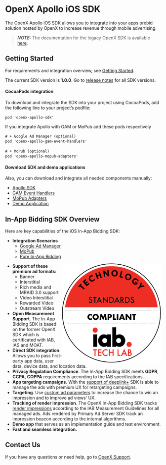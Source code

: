 # OpenX Apollo iOS SDK

The OpenX Apollo iOS SDK allows you to integrate  into your apps prebid solution hosted by OpenX to increase revenue through mobile advertising.

> **_NOTE:_**  The documentation for the legacy OpenX SDK is available [here](legacy_sdk/LEGACY_SDK_README.md).

## Getting Started

For requirements and integration overview, see [Getting Started](info/ios-in-app-bidding-getting-started.md).

The current SDK version is **1.0.0**.
Go to [release notes](info/ios-in-app-bidding-release-notes.md) for all SDK versions.

#### CocoaPods integration

To download and integrate the SDK into your project using CocoaPods, add the following line to your project’s podfile:

```
pod 'openx-apollo-sdk'
```

If you integrate Apollo with GAM or MoPub add these pods respectively

```
# + Google Ad Manager (optional)
pod 'openx-apollo-gam-event-handlers'

# + MoPub (optional)
pod 'openx-apollo-mopub-adapters'
```

#### Download SDK and demo applications

Also, you can download and integrate all needed components manually:

- [Apollo SDK](http://sdk.prod.gcp.openx.org/apollo/ios/sdk/1.0.0/OpenX_Apollo_SDK_iOS_1.0.0.zip)
- [GAM Event Handlers](http://sdk.prod.gcp.openx.org/apollo/ios/event-handlers/GAM/1.0.0/OpenX_Apollo_GAMEventHandlers_iOS_1.0.0.zip)
- [MoPub Adapters](http://sdk.prod.gcp.openx.org/apollo/ios/event-handlers/MoPub/1.0.0/OpenX_Apollo_MoPub_Adapters_iOS_1.0.0.zip)
- [Demo Application](http://sdk.prod.gcp.openx.org/apollo/ios/demo/1.0.0/OpenX_Apollo_DemoApp_iOS_1.0.0.zip)


## In-App Bidding SDK Overview

Here are key capabilities of the iOS In-App Bidding SDK:

-   **Integration Scenarios**
    - [Google Ad Manager](info/integration-gam/ios-in-app-bidding-gam-info.md)
    - [MoPub](info/integration-mopub/ios-in-app-bidding-mopub-info.md)
    - [Pure In-App Bidding](info/integration-pb/ios-in-app-bidding-pb-info.md)


<img src="info/res/IAB_Cert.png" alt="Pipeline Screenshot" height="320" width="320" align="right">


-   **Support of these premium ad formats:**
    -   Banner
    -   Interstitial
    -   Rich media and MRAID 3.0 support
    -   Video Interstitial
    -   Rewarded Video
    -   Outstream Video
-   **Open Measurement Support**. The In-App Bidding SDK is based on the former OpenX SDK which is certificated with IAB, IAS and MOAT.
-   **Direct SDK integration**. Allows you to pass first-party app data,
    user data, device data, and location data.  
-   **Privacy Regulation Compliance**. The In-App Bidding SDK meets **GDPR**, **CCPA**, **COPPA** requirements according to the IAB specifications.
-   **App targeting campaigns**. With the [support of deeplink+](info/ios-sdk-deeplinkplus.md) SDK is able to manage the ads with premium UX for retargeting campaigns.
-    **Targeting**. Use [custom ad parameters](info/ios-sdk-parameters.md) to increase the chance to win an impression and to improve ad views' UX.
-   **Tracking of render impression**. The OpenX In-App Bidding SDK tracks [render impressions](info/ios-sdk-impression-tracking.md) according to the IAB Measurement Guidelines for all managed ads. Ads rendered by Primary Ad Server SDK track an impression beacon according to the internal algorithms.
-   **Demo app** that serves as an implementation guide and test environment.
-   **Fast and seamless integration.**


## Contact Us

If you have any questions or need help, go to [OpenX Support](https://docs.openx.com/Content/support.html).
